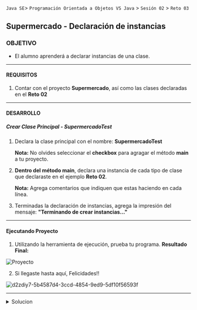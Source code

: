  

`Java SE`> `Programación Orientada a Objetos VS Java` > `Sesión 02` > `Reto 03`
	
## Supermercado - Declaración de instancias

### OBJETIVO 

- El alumno aprenderá a declarar instancias de una clase.

<hr> 

#### REQUISITOS 

1. Contar con el proyecto <b>Supermercado</b>, así como las clases declaradas en el <b>Reto 02</b>

<hr>

#### DESARROLLO

##### Crear Clase Principal - SupermercadoTest

1. Declara la clase principal con el nombre: <b>SupermercadoTest</b>

   <b>Nota:</b> No olvides seleccionar el <b>checkbox</b> para agragar el método <b>main</b> a tu proyecto.

2. <b>Dentro del método main</b>, declara una instancia de cada tipo de clase que declaraste en el ejemplo <b>Reto 02</b>.

    <b>Nota:</b> Agrega comentarios que indiquen que estas haciendo en cada línea.

3. Terminadas la declaración de instancias, agrega la impresión del mensaje: <b>"Terminando de crear instancias..."</b>

<hr>

#### Ejecutando Proyecto

1. Utilizando la herramienta de ejecución, prueba tu programa. <b>Resultado Final:</b>
   
![Proyecto](https://user-images.githubusercontent.com/56565204/67224469-e1f5d680-f3f6-11e9-9750-78fdcbe74464.png)

2. Si llegaste hasta aquí, Felicidades!!

![d2zdiy7-5b4587d4-3ccd-4854-9ed9-5df10f56593f](https://user-images.githubusercontent.com/56565204/67222356-c38ddc00-f3f2-11e9-93a0-f6fbfc420ab5.png)

<hr>

<details>
	<summary>Solucion</summary>
	<p> 1. Declara la clase principal, nombre: <b>SupermercadoTest</b> </p>
	<p> 2. Declara una instancia por cada clase declarada en el proyecto <b>Supermercado</b>. </p>
	<p> Solución:</p> 
	<p> - Declarada una instancia por cada tipo de clase: <b>Usuario, Pedido, Producto.</b></p>
	<p> - Impresión del mensaje: <b> "Terminando de crear instancias."</b></p>
</details>

